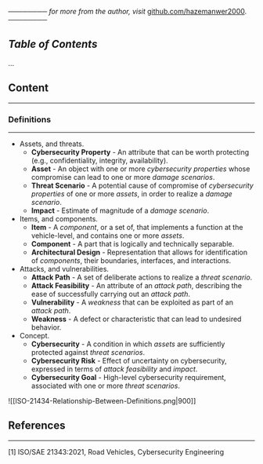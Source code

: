 ──────── *for more from the author, visit* [github.com/hazemanwer2000](https://github.com/hazemanwer2000). ────────
## *Table of Contents*
...
## Content
---
### Definitions
---
* Assets, and threats.
	* **Cybersecurity Property** - An attribute that can be worth protecting (e.g., confidentiality, integrity, availability).
	* **Asset** - An object with one or more *cybersecurity properties* whose compromise can lead to one or more *damage scenarios*.
	* **Threat Scenario** - A potential cause of compromise of *cybersecurity properties* of one or more *assets*, in order to realize a *damage scenario*.
	* **Impact** - Estimate of magnitude of a *damage scenario*.
* Items, and components.
	* **Item** - A *component*, or a set of, that implements a function at the vehicle-level, and contains one or more *assets*.
	* **Component** - A part that is logically and technically separable.
	* **Architectural Design** - Representation that allows for identification of *components*, their boundaries, interfaces, and interactions.
* Attacks, and vulnerabilities.
	* **Attack Path** - A set of deliberate actions to realize a *threat scenario*.
	* **Attack Feasibility** - An attribute of an *attack path*, describing the ease of successfully carrying out an *attack path*.
	* **Vulnerability** - A *weakness* that can be exploited as part of an *attack path*.
	* **Weakness** - A defect or characteristic that can lead to undesired behavior.
* Concept.
	* **Cybersecurity** - A condition in which *assets* are sufficiently protected against *threat scenarios*.
	* **Cybersecurity Risk** - Effect of uncertainty on cybersecurity, expressed in terms of *attack feasibility* and *impact*.
	* **Cybersecurity Goal** - High-level cybersecurity requirement, associated with one or more *threat scenarios*.

![[ISO-21434-Relationship-Between-Definitions.png|900]]

## References
---
[1] ISO/SAE 21343:2021, Road Vehicles, Cybersecurity Engineering